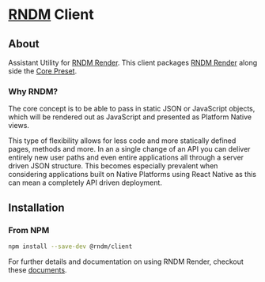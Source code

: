 # [RNDM](https://www.rndm.com) Client

## About

Assistant Utility for [RNDM Render](https://www.rndm.com/docs/rndm-render). This client packages [RNDM Render](https://www.rndm.com/docs/rndm-render) along side the [Core Preset](https://www.rndm.com/docs/rndm-render/preset/core).

### Why RNDM?

The core concept is to be able to pass in static JSON or JavaScript objects, which will be rendered out as JavaScript and presented as Platform Native views.

This type of flexibility allows for less code and more statically defined pages, methods and more. In an a single change of an API you can deliver entirely new user paths and even entire applications all through a server driven JSON structure. This becomes especially prevalent when considering applications built on Native Platforms using React Native as this can mean a completely API driven deployment.

## Installation

### From NPM

```sh
npm install --save-dev @rndm/client
```

For further details and documentation on using RNDM Render, checkout these [documents](https://www.rndm.com/docs/rndm-render).
